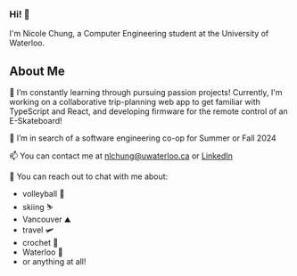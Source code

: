 ### Hi! 👋
I'm Nicole Chung, a Computer Engineering student at the University of Waterloo.

## About Me

🌱 I’m constantly learning through pursuing passion projects! Currently, I'm working on a collaborative trip-planning web app to get familiar with TypeScript and React, and developing firmware for the remote control of an E-Skateboard!

🔭 I’m in search of a software engineering co-op for Summer or Fall 2024

📫 You can contact me at <a href="mailto:nlchung@uwaterloo.ca">nlchung@uwaterloo.ca</a> or <a href="https://www.linkedin.com/in/nlchung/"> LinkedIn</a>

💬 You can reach out to chat with me about:
- volleyball 🏐
- skiing ⛷
- Vancouver ⛰️
- travel 🛩
- crochet 🧶
- Waterloo 🦢
- or anything at all!

<!--
**nlchung/nlchung** is a ✨ _special_ ✨ repository because its `README.md` (this file) appears on your GitHub profile.

Here are some ideas to get you started:

- 🔭 I’m currently working on ...
- 🌱 I’m currently learning ...
- 👯 I’m looking to collaborate on ...
- 🤔 I’m looking for help with ...
- 💬 Ask me about ...
- 📫 How to reach me: ...
- 😄 Pronouns: ...
- ⚡ Fun fact: ...
-->
